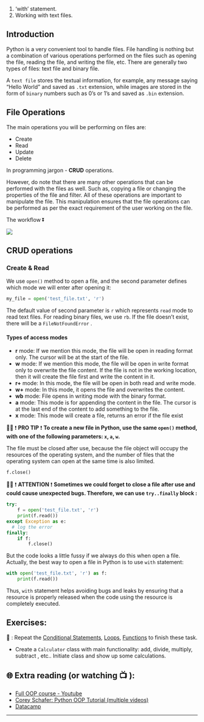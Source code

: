 1. ‘with’ statement. 
1. Working with text files. 
## Introduction 
Python is a very convenient tool to handle files.
File handling is nothing but a combination of various operations performed on the files such as opening the file, reading the file, and writing the file, etc.
There are generally two types of files: text file and binary file.

A `text file` stores the textual information, for example, any message saying “Hello World” and saved as `.txt` extension, while images are stored in the form of `binary` numbers such as 0’s or 1’s and saved as `.bin` extension.

## File Operations
The main operations you will be performing on files are:
* Create
* Read
* Update
* Delete

In programming jargon - **CRUD** operations.

However, do note that there are many other operations that can be performed with the files as well. Such as, copying a file or changing the properties of the file and filter.
All of these operations are important to manipulate the file. This manipulation ensures that the file operations can be performed as per the exact requirement of the user working on the file.

The workflow ⏬ 

![](https://github.com/CodeAcademy-Online/python-new-material/blob/master/images/crud%20workflow.png)

## CRUD operations

### Create & Read
We use ```open()``` method to open a file, and the second parameter defines which mode we will enter after opening it:

```python
my_file = open('test_file.txt', 'r')
```
The default value of second parameter is `r` which represents `read` mode to read text files. For reading binary files, we use `rb`.
If the file doesn’t exist, there will be a `FileNotFoundError` .

#### Types of access modes
* **r** mode: If we mention this mode, the file will be open in reading format only. The cursor will be at the start of the file.
* **w** mode: If we mention this mode, the file will be open in write format only to overwrite the file content. If the file is not in the working location, then it will create the file first and write the content in it.
* **r+** mode: In this mode, the file will be open in both read and write mode.
* **w+** mode: In this mode, it opens the file and overwrites the content.
* **wb** mode: File opens in writing mode with the binary format.
* **a** mode: This mode is for appending the content in the file. The cursor is at the last end of the content to add something to the file.
* **x** mode: This mode will create a file, returns an error if the file exist


👨‍🏫  ❗ **PRO TIP** ❗ 
**To create a new file in Python, use the same `open()` method, with one of the following parameters: `x`, `a`, `w`.**

The file must be closed after use, because the file object will occupy the resources of the operating system, and the number of files that the operating system can open at the same time is also limited.

```python
f.close()
```
👨‍🏫  ❗ **ATTENTION** ❗ 
**Sometimes we could forget to close a file after use and could cause unexpected bugs. Therefore, we can use `try..finally` block :**
```python
try:
    f = open('test_file.txt', 'r')
    print(f.read())
except Exception as e:
  # log the error
finally:
    if f:
        f.close()
```
But the code looks a little fussy if we always do this when open a file. Actually, the best way to open a file in Python is to use `with` statement:

```python
with open('test_file.txt', 'r') as f:
    print(f.read())
```
Thus, `with` statement helps avoiding bugs and leaks by ensuring that a resource is properly released when the code using the resource is completely executed.

## Exercises: 
🧠 : Repeat the [Conditional Statements](https://github.com/CodeAcademy-Online/python-new-material/wiki/Lesson-6:-Conditional-Statements), [Loops](https://github.com/CodeAcademy-Online/python-new-material/wiki/Lesson-8:-Loops), [Functions](https://github.com/CodeAcademy-Online/python-new-material/wiki/Lesson-10:-Functions) to finish these task.
* Create a `Calculator` class with main functionality: add, divide, multiply, subtract , etc.. Initiate class and show up some calculations.


## 🌐  Extra reading (or watching 📺 ):


* [Full OOP course - Youtube](https://www.youtube.com/watch?v=Ej_02ICOIgs)
* [Corey Schafer: Python OOP Tutorial (multiple videos)](https://www.youtube.com/watch?v=ZDa-Z5JzLYM)
* [Datacamp](https://www.datacamp.com/tutorial/python-oop-tutorial)
***
